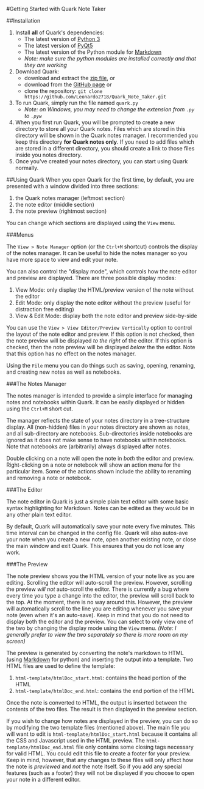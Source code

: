 #Getting Started with Quark Note Taker

##Installation
1. Install **all** of Quark's dependencies:
    - The latest version of [Python 3](https://www.python.org/downloads/)
    - The latest version of [PyQt5](http://www.riverbankcomputing.com/software/pyqt/download5)
    - The latest version of the Python module for [Markdown](https://pypi.python.org/pypi/Markdown)
    - *Note: make sure the python modules are installed correctly and that they are working*
2. Download Quark:
    - download and extract the [zip file](https://github.com/Leonardo2718/Quark_Note_Taker/archive/master.zip), or
    - download from the [GitHub page](https://github.com/Leonardo2718/Quark_Note_Taker) or
    - clone the repository: `git clone https://github.com/Leonardo2718/Quark_Note_Taker.git`
3. To run Quark, simply run the file named `quark.py`
    - *Note: on Windows, you may need to change the extension from `.py` to `.pyw`*
4. When you first run Quark, you will be prompted to create a new directory to store all your
Quark notes.  Files which are stored in this directory will be shown in the Quark notes
manager.  I recommended you keep this directory **for Quark notes only**.  If you need
to add files which are stored in a different directory, you should create a link to
those files inside you notes directory.
5. Once you've created your notes directory, you can start using Quark normally.

##Using Quark
When you open Quark for the first time, by default, you are presented with a window
divided into three sections:

1. the Quark notes manager (leftmost section)
2. the note editor (middle section)
3. the note preview (rightmost section)

You can change which sections are displayed using the `View` menu. 

###Menus

The `View > Note Manager` option (or the `Ctrl+M` shortcut) controls the display of
the notes manager.  It can be useful to hide the notes manager so you have more space
to view and edit your note.

You can also control the "display mode", which controls how the note editor and preview
are displayed.  There are three possible display modes:

1. View Mode: only display the HTML/preview version of the note without the editor
2. Edit Mode: only display the note editor without the preview
(useful for distraction free editing)
3. View & Edit Mode: display both the note editor and preview side-by-side

You can use the `View > View Editor/Preview Vertically` option to control the layout of
the note editor and preview.  If this option is not checked, then the note preview will
be displayed *to the right* of the editor.  If this option is checked, then the note
preview will be displayed *below* the the editor.  Note that this option has no effect
on the notes manager.

Using the `File` menu you can do things such as saving, opening, renaming, and creating
new notes as well as notebooks.

###The Notes Manager

The notes manager is intended to provide a simple interface for managing notes and
notebooks within Quark.  It can be easily displayed or hidden using the `Ctrl+M`
short cut.

The manager reflects the state of your notes directory in a tree-structure display.
All (non-hidden) files in your notes directory are shown as notes, and all sub-directory
are notebooks.  Sub-directories inside notebooks are ignored as it does not make sense
to have notebooks within notebooks.  Note that notebooks are (arbitrarily)
always displayed after notes.

Double clicking on a note will open the note in *both* the editor and preview.  
Right-clicking on a note or notebook will show an action menu for the particular
item.  Some of the actions shown include the ability to renaming and removing a
note or notebook.

###The Editor

The note editor in Quark is just a simple plain text editor with some basic syntax
highlighting for Markdown.  Notes can be edited as they would be in any other plain
text editor.

By default, Quark will automatically save your note every five minutes.  This time 
interval can be changed in the config file.  Quark will also autos-ave your note when
you create a new note, open another existing note, or close the main window and exit
Quark.  This ensures that you do not lose any work.

###The Preview

The note preview shows you the HTML version of your note live as you are editing.
Scrolling the editor will auto-scroll the preview.  However, scrolling the preview
*will not* auto-scroll the editor.  There is currently a bug where every time you
type a change into the editor, the preview will scroll back to the top.  At the
moment, there is no way around this.  However, the preview will automatically
scroll to the line you are editing whenever you save your note (even when it's an
auto-save).  Keep in mind that you do not need to display both the editor and the
preview.  You can select to only view one of the two by changing the display mode
using the `View` menu.
*(Note: I generally prefer to view the two separately so there is more room on my screen)*

The preview is generated by converting the note's markdown to HTML (using
[Markdown](https://pypi.python.org/pypi/Markdown) for python) and inserting the
output into a template.  Two HTML files are used to define the template:

1. `html-template/htmlDoc_start.html`: contains the head portion of the HTML
2. `html-template/htmlDoc_end.html`: contains the end portion of the HTML

Once the note is converted to HTML, the output is inserted between the contents of
the two files.  The result is then displayed in the preview section.

If you wish to change how notes are displayed in the preview, you can do so by
modifying the two template files (mentioned above).  The main file you will want to
edit is  `html-template/htmlDoc_start.html` because it contains all the CSS and
Javascript used in the HTML preview. The `html-template/htmlDoc_end.html` file only
contains some closing tags necessary for valid HTML.  You could edit this
file to create a footer for your preview.  Keep in mind, however, that any changes to
these files will only affect how the note is *previewed* and *not* the note itself.
So if you add any special features (such as a footer) they will not be displayed if
you choose to open your note in a different editor.